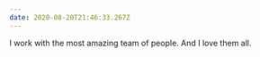 ```yaml
---
date: 2020-08-20T21:46:33.267Z
---
```

I work with the most amazing team of people. And I love them all.
